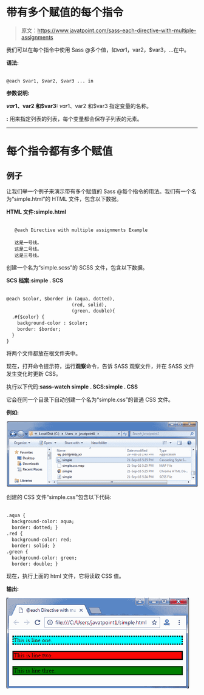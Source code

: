 # 带有多个赋值的每个指令

> 原文：<https://www.javatpoint.com/sass-each-directive-with-multiple-assignments>

我们可以在每个指令中使用 Sass @多个值，如$var1，$var2，$var3，...在<list>中。</list>

**语法:**

```

@each $var1, $var2, $var3 ... in 
```

**参数说明:**

**$var1、$var2 和$var3:** $var1、$var2 和$var3 指定变量的名称。

**<list>:</list>** 用来指定列表的列表，每个变量都会保存子列表的元素。

* * *

# 每个指令都有多个赋值

## 例子

让我们举一个例子来演示带有多个赋值的 Sass @每个指令的用法。我们有一个名为“simple.html”的 HTML 文件，包含以下数据。

**HTML 文件:simple.html**

```

   @each Directive with multiple assignments Example

   这是一号线。
   这是二号线。
   这是三号线。

```

创建一个名为“simple.scss”的 SCSS 文件，包含以下数据。

**SCS 档案:simple . SCS**

```

@each $color, $border in (aqua, dotted),
                        (red, solid),
                        (green, double){
  .#{$color} {
    background-color : $color;
    border: $border;
  }
}

```

将两个文件都放在根文件夹中。

现在，打开命令提示符，运行**观察**命令，告诉 SASS 观察文件，并在 SASS 文件发生变化时更新 CSS。

执行以下代码:**sass-watch simple . SCS:simple . CSS**

它会在同一个目录下自动创建一个名为“simple.css”的普通 CSS 文件。

**例如:**

![Sass Multiple1](img/2d397d67a357d506f78933b3222eed6b.png)

创建的 CSS 文件“simple.css”包含以下代码:

```

.aqua {
  background-color: aqua;
  border: dotted; }
.red {
  background-color: red;
  border: solid; }
.green {
  background-color: green;
  border: double; }

```

现在，执行上面的 html 文件，它将读取 CSS 值。

**输出:**

![Sass Multiple2](img/436eb79ab996e1c2d40c8734854d39d8.png)